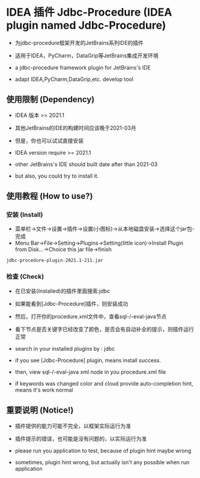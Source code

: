 # IDEA 插件 Jdbc-Procedure (IDEA plugin named Jdbc-Procedure)

- 为jdbc-procedure框架开发的JetBrains系列IDE的插件
- 适用于IDEA，PyCharm，DataGrip等JetBrains集成开发环境

- a jdbc-procedure framework plugin for JetBrains's IDE
- adapt IDEA,PyCharm,DataGrip,etc. develop tool

## 使用限制 (Dependency)

- IDEA 版本 >= 2021.1
- 其他JetBrains的IDE的构建时间应该晚于2021-03月
- 但是，你也可以试试直接安装

- IDEA version require >= 2021.1
- other JetBrains's IDE should built date after than 2021-03
- but also, you could try to install it.

## 使用教程 (How to use?)

### 安装 (Install)
- 菜单栏->文件->设置->插件->设置(小图标)->从本地磁盘安装->选择这个jar包-完成
- Menu Bar->File->Setting->Plugins->Setting(little icon)->Install Plugin from Disk...->Choice this jar file->finish

```shell
jdbc-procedure-plugin-2021.1-211.jar
```

### 检查 (Check)

- 在已安装(Installed)的插件里面搜索:jdbc
- 如果能看到[Jdbc-Procedure]插件，则安装成功
- 然后，打开你的procedure.xml文件中，查看sql-/-eval-java节点
- 看下节点是否关键字已经改变了颜色，是否会有自动补全的提示，则插件运行正常

- search in your installed plugins by : jdbc
- if you see [Jdbc-Procedure] plugin, means install success.
- then, view sql-/-eval-java xml node in you procedure.xml file
- if keywords was changed color and cloud provide auto-completion hint, means it's work normal

## 重要说明 (Notice!)

- 插件提供的能力可能不完全，以框架实际运行为准
- 插件提示的错误，也可能是没有问题的，以实际运行为准

- please run you application to test, because of plugin hint maybe wrong
- sometimes, plugin hint wrong, but actually isn't any possible when run application